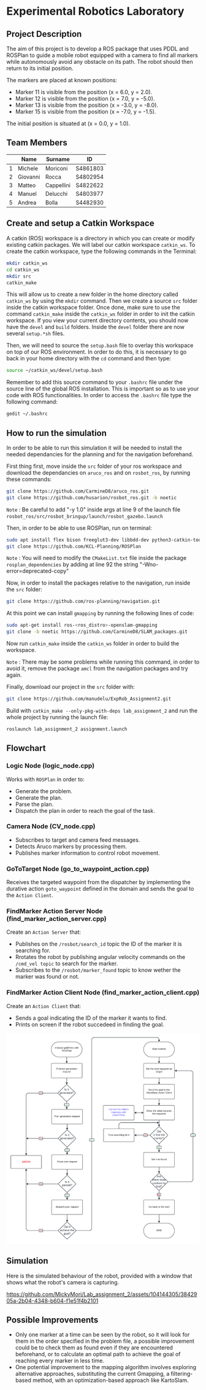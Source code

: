 Experimental Robotics Laboratory
======================================

Project Description
-------------------------

The aim of this project is to develop a ROS package that uses PDDL and ROSPlan to guide a mobile robot equipped with a camera to find all markers while autonomously avoid any obstacle on its path. The robot should then return to its initial position.

The markers are placed at known positions:
- Marker 11 is visible from the position (x = 6.0, y = 2.0).
- Marker 12 is visible from the position (x = 7.0, y = -5.0).
- Marker 13 is visible from the position (x = -3.0, y = -8.0).
- Marker 15 is visible from the position (x = -7.0, y = -1.5).
  
The initial position is situated at (x = 0.0, y = 1.0).

Team Members
-------------

|    |Name |Surname |ID |
|----|---|---|---|
| 1 | Michele | Moriconi | S4861803 |
| 2 | Giovanni | Rocca | S4802954 |
| 3 | Matteo | Cappellini | S4822622 |
| 4 | Manuel | Delucchi | S4803977 |
| 5 | Andrea | Bolla | S4482930 |


Create and setup a Catkin Workspace
--------------------------------

A catkin (ROS) workspace is a directory in which you can create or modify existing catkin packages. We will label our catkin workspace `catkin_ws`. To create the catkin workspace, type the following commands in the Terminal:

```bash
mkdir catkin_ws
cd catkin_ws
mkdir src
catkin_make
```

This will allow us to create a new folder in the home directory called `catkin_ws` by using the `mkdir` command. Then we create a source `src` folder inside the catkin workspace folder. Once done, make sure to use the command `catkin_make` inside the `catkin_ws` folder in order to init the catkin workspace. If you view your current directory contents, you should now have the `devel` and `build` folders. Inside the `devel` folder there are now several `setup.*sh` files. 

Then, we will need to source the `setup.bash` file to overlay this workspace on top of our ROS environment. In order to do this, it is necessary to go back in your home directory with the `cd` command and then type:

```bash
source ~/catkin_ws/devel/setup.bash
```

Remember to add this source command to your `.bashrc` file under the source line of the global ROS installation. This is important so as to use your code with ROS functionalities. In order to access the `.bashrc` file type the following command:

```bash
gedit ~/.bashrc
```

How to run the simulation
-------------------------

In order to be able to run this simulation it will be needed to install the needed dependancies for the planning and for the navigation beforehand.

First thing first, move inside the `src` folder of your ros workspace and download the dependancies on `aruco_ros` and on `rosbot_ros`, by running these commands:

```bash
git clone https://github.com/CarmineD8/aruco_ros.git
git clone https://github.com/husarion/rosbot_ros.git -b noetic 
```

`Note` : Be careful to add "-y 1.0" inside args at line 9 of the launch file `rosbot_ros/src/rosbot_bringup/launch/rosbot_gazebo.launch`

Then, in order to be able to use ROSPlan, run on terminal:

```bash
sudo apt install flex bison freeglut3-dev libbdd-dev python3-catkin-tools ros-noetic-tf2-bullet
git clone https://github.com/KCL-Planning/ROSPlan
```

`Note` : You will need to modify the `CMakeList.txt` file inside the package `rosplan_dependencies` by adding at line 92 the string "-Wno-error=deprecated-copy"

Now, in order to install the packages relative to the navigation, run inside the `src` folder:

```bash
git clone https://github.com/ros-planning/navigation.git
```

At this point we can install `gmapping` by running the following lines of code:

```bash
sudo apt-get install ros-<ros_distro>-openslam-gmapping
git clone -b noetic https://github.com/CarmineD8/SLAM_packages.git
```

Now run `catkin_make` inside the `catkin_ws` folder in order to build the workspace.

`Note` : There may be some problems while running this command, in order to avoid it, remove the package `amcl` from the navigation packages and try again.

Finally, download our project in the `src` folder with:

```bash
git clone https://github.com/manudelu/ExpRob_Assignment2.git
```

Build with `catkin_make --only-pkg-with-deps lab_assignment_2` and run the whole project by running the launch file:

```bash
roslaunch lab_assignment_2 assignment.launch
```

Flowchart
-----------------------

### Logic Node (logic_node.cpp)

Works with `ROSPlan` in order to:
* Generate the problem.
* Generate the plan.
* Parse the plan.
* Dispatch the plan in order to reach the goal of the task.

### Camera Node (CV_node.cpp)

* Subscribes to target and camera feed messages.
* Detects Aruco markers by processing them.
* Publishes marker information to control robot movement.

### GoToTarget Node (go_to_waypoint_action.cpp)

Receives the targeted waypoint from the dispatcher by implementing the durative action `goto_waypoint` defined in the domain and sends the goal to the `Action Client`.

### FindMarker Action Server Node (find_marker_action_server.cpp)

Create an `Action Server` that:
* Publishes on the `/rosbot/search_id` topic the ID of the marker it is searching for.
* Rrotates the robot by publishing angular velocity commands on the `/cmd_vel topic` to search for the marker.
* Subscribes to the `/rosbot/marker_found` topic to know wether the marker was found or not.

### FindMarker Action Client Node (find_marker_action_client.cpp)

Create an `Action Client` that:
* Sends a goal indicating the ID of the marker it wants to find.
* Prints on screen if the robot succedeed in finding the goal.
  
![Flowchart of the robot behaviour](lab_assignment_2/media/Assignment2.png)

Simulation
-----------------------

Here is the simulated behaviour of the robot, provided with a window that shows what the robot's camera is capturing.

https://github.com/MickyMori/Lab_assignment_2/assets/104144305/3842905a-2b04-4348-b604-f1e51f4b2101


Possible Improvements
-----------------------

* Only one marker at a time can be seen by the robot, so it will look for them in the order specified in the problem file, a possible improvement could be to check them as found even if they are encountered beforehand, or to calculate an optimal path to achieve the goal of reaching every marker in less time.
* One potential improvement to the mapping algorithm involves exploring alternative approaches, substituting the current Gmapping, a filtering-based method, with an optimization-based approach like KartoSlam.
